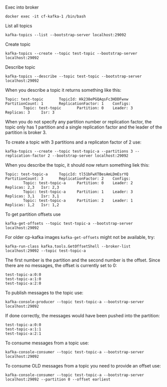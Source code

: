 Exec into broker 
```
docker exec -it cf-kafka-1 /bin/bash
```

List all topics 
```
kafka-topics --list --bootstrap-server localhost:29092
```

Create topic 
```
kafka-topics --create --topic test-topic --bootstrap-server localhost:29092
```

Describe topic 
```
kafka-topics --describe --topic test-topic --bootstrap-server localhost:29092
```

When you describe a topic it returns something like this:
```
Topic: test-topic       TopicId: Hk238ePGQAqsFc3HDDFwxw PartitionCount: 1       ReplicationFactor: 1    Configs: 
        Topic: test-topic       Partition: 0    Leader: 3       Replicas: 3     Isr: 3
```

When you do not specify any partition number or replication factor, the topic only has 1 partition and a single replication factor and the leader of the partition is broker 3.

To create a topic with 3 partitions and a replicaton factor of 2 use:
```
kafka-topics --create --topic test-topic-a --partitions 3 --replication-factor 2 --bootstrap-server localhost:29092
```

When you describe the topic, it should now return something liek this:
```
Topic: test-topic-a     TopicId: tl51bFwXTBesAmLDmEsrYQ PartitionCount: 3       ReplicationFactor: 2    Configs: 
        Topic: test-topic-a     Partition: 0    Leader: 2       Replicas: 2,3   Isr: 2,3
        Topic: test-topic-a     Partition: 1    Leader: 3       Replicas: 3,1   Isr: 3,1
        Topic: test-topic-a     Partition: 2    Leader: 1       Replicas: 1,2   Isr: 1,2
```

To get partition offsets use
```
kafka-get-offsets --topic test-topic-a --bootstrap-server localhost:29092
```

For older cp-kafka images `kafka-get-offsets` might not be available, try:
```
kafka-run-class kafka.tools.GetOffsetShell --broker-list localhost:29092 --topic test-topic-a
```

The first number is the partition and the second number is the offset. Since there are no messages, the offset is currently set to 0:
```
test-topic-a:0:0
test-topic-a:1:0
test-topic-a:2:0
```

To publish messages to the topic use:
```
kafka-console-producer --topic test-topic-a --bootstrap-server localhost:29092
``` 

If done correctly, the messages would have been pushed into the partition:
```
test-topic-a:0:0
test-topic-a:1:1
test-topic-a:2:1
```

To consume messages from a topic use:
```
kafka-console-consumer --topic test-topic-a --bootstrap-server localhost:29092
``` 

To consume OLD messages from a topic you need to provide an offset use:
```
kafka-console-consumer --topic test-topic-a --bootstrap-server localhost:29092 --partition 0 --offset earliest
``` 